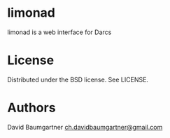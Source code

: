 limonad
=======

limonad is a web interface for Darcs

License
=======

Distributed under the BSD license. See LICENSE.

Authors 
=======

David Baumgartner <ch.davidbaumgartner@gmail.com>
